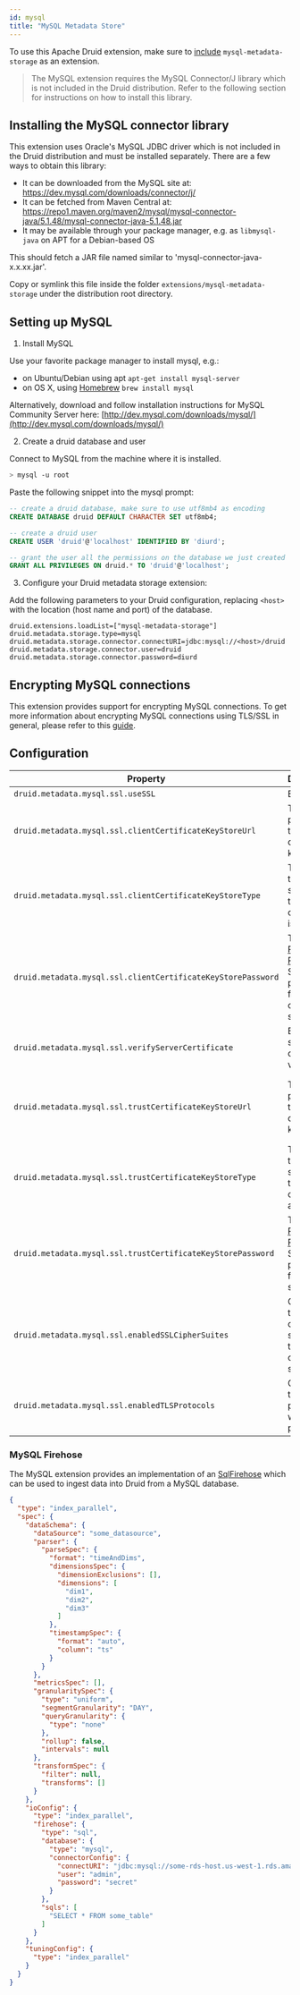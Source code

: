 ```yaml
---
id: mysql
title: "MySQL Metadata Store"
---
```


<!--
  ~ Licensed to the Apache Software Foundation (ASF) under one
  ~ or more contributor license agreements.  See the NOTICE file
  ~ distributed with this work for additional information
  ~ regarding copyright ownership.  The ASF licenses this file
  ~ to you under the Apache License, Version 2.0 (the
  ~ "License"); you may not use this file except in compliance
  ~ with the License.  You may obtain a copy of the License at
  ~
  ~   http://www.apache.org/licenses/LICENSE-2.0
  ~
  ~ Unless required by applicable law or agreed to in writing,
  ~ software distributed under the License is distributed on an
  ~ "AS IS" BASIS, WITHOUT WARRANTIES OR CONDITIONS OF ANY
  ~ KIND, either express or implied.  See the License for the
  ~ specific language governing permissions and limitations
  ~ under the License.
  -->


To use this Apache Druid extension, make sure to [include](../../development/extensions.md#loading-extensions) `mysql-metadata-storage` as an extension.

> The MySQL extension requires the MySQL Connector/J library which is not included in the Druid distribution.
> Refer to the following section for instructions on how to install this library.

## Installing the MySQL connector library

This extension uses Oracle's MySQL JDBC driver which is not included in the Druid distribution and must be
installed separately. There are a few ways to obtain this library:

- It can be downloaded from the MySQL site at: https://dev.mysql.com/downloads/connector/j/
- It can be fetched from Maven Central at: https://repo1.maven.org/maven2/mysql/mysql-connector-java/5.1.48/mysql-connector-java-5.1.48.jar
- It may be available through your package manager, e.g. as `libmysql-java` on APT for a Debian-based OS

This should fetch a JAR file named similar to 'mysql-connector-java-x.x.xx.jar'.

Copy or symlink this file inside the folder `extensions/mysql-metadata-storage` under the distribution root directory.

## Setting up MySQL

1. Install MySQL

  Use your favorite package manager to install mysql, e.g.:
  - on Ubuntu/Debian using apt `apt-get install mysql-server`
  - on OS X, using [Homebrew](http://brew.sh/) `brew install mysql`

  Alternatively, download and follow installation instructions for MySQL
  Community Server here:
  [http://dev.mysql.com/downloads/mysql/](http://dev.mysql.com/downloads/mysql/)

2. Create a druid database and user

  Connect to MySQL from the machine where it is installed.

  ```bash
  > mysql -u root
  ```

  Paste the following snippet into the mysql prompt:

  ```sql
  -- create a druid database, make sure to use utf8mb4 as encoding
  CREATE DATABASE druid DEFAULT CHARACTER SET utf8mb4;

  -- create a druid user
  CREATE USER 'druid'@'localhost' IDENTIFIED BY 'diurd';

  -- grant the user all the permissions on the database we just created
  GRANT ALL PRIVILEGES ON druid.* TO 'druid'@'localhost';
  ```

3. Configure your Druid metadata storage extension:

  Add the following parameters to your Druid configuration, replacing `<host>`
  with the location (host name and port) of the database.

  ```properties
  druid.extensions.loadList=["mysql-metadata-storage"]
  druid.metadata.storage.type=mysql
  druid.metadata.storage.connector.connectURI=jdbc:mysql://<host>/druid
  druid.metadata.storage.connector.user=druid
  druid.metadata.storage.connector.password=diurd
  ```

## Encrypting MySQL connections
  This extension provides support for encrypting MySQL connections. To get more information about encrypting MySQL connections using TLS/SSL in general, please refer to this [guide](https://dev.mysql.com/doc/refman/5.7/en/using-encrypted-connections.html).

## Configuration

|Property|Description|Default|Required|
|--------|-----------|-------|--------|
|`druid.metadata.mysql.ssl.useSSL`|Enable SSL|`false`|no|
|`druid.metadata.mysql.ssl.clientCertificateKeyStoreUrl`|The file path URL to the client certificate key store.|none|no|
|`druid.metadata.mysql.ssl.clientCertificateKeyStoreType`|The type of the key store where the client certificate is stored.|none|no|
|`druid.metadata.mysql.ssl.clientCertificateKeyStorePassword`|The [Password Provider](../../operations/password-provider.md) or String password for the client key store.|none|no|
|`druid.metadata.mysql.ssl.verifyServerCertificate`|Enables server certificate verification.|false|no|
|`druid.metadata.mysql.ssl.trustCertificateKeyStoreUrl`|The file path to the trusted root certificate key store.|Default trust store provided by MySQL|yes if `verifyServerCertificate` is set to true and a custom trust store is used|
|`druid.metadata.mysql.ssl.trustCertificateKeyStoreType`|The type of the key store where trusted root certificates are stored.|JKS|yes if `verifyServerCertificate` is set to true and keystore type is not JKS|
|`druid.metadata.mysql.ssl.trustCertificateKeyStorePassword`|The [Password Provider](../../operations/password-provider.md) or String password for the trust store.|none|yes if `verifyServerCertificate` is set to true and password is not null|
|`druid.metadata.mysql.ssl.enabledSSLCipherSuites`|Overrides the existing cipher suites with these cipher suites.|none|no|
|`druid.metadata.mysql.ssl.enabledTLSProtocols`|Overrides the TLS protocols with these protocols.|none|no|

### MySQL Firehose

The MySQL extension provides an implementation of an [SqlFirehose](../../ingestion/native-batch.md#firehoses-deprecated) which can be used to ingest data into Druid from a MySQL database.

```json
{
  "type": "index_parallel",
  "spec": {
    "dataSchema": {
      "dataSource": "some_datasource",
      "parser": {
        "parseSpec": {
          "format": "timeAndDims",
          "dimensionsSpec": {
            "dimensionExclusions": [],
            "dimensions": [
              "dim1",
              "dim2",
              "dim3"
            ]
          },
          "timestampSpec": {
            "format": "auto",
            "column": "ts"
          }
        }
      },
      "metricsSpec": [],
      "granularitySpec": {
        "type": "uniform",
        "segmentGranularity": "DAY",
        "queryGranularity": {
          "type": "none"
        },
        "rollup": false,
        "intervals": null
      },
      "transformSpec": {
        "filter": null,
        "transforms": []
      }
    },
    "ioConfig": {
      "type": "index_parallel",
      "firehose": {
        "type": "sql",
        "database": {
          "type": "mysql",
          "connectorConfig": {
            "connectURI": "jdbc:mysql://some-rds-host.us-west-1.rds.amazonaws.com:3306/druid",
            "user": "admin",
            "password": "secret"
          }
        },
        "sqls": [
          "SELECT * FROM some_table"
        ]
      }
    },
    "tuningConfig": {
      "type": "index_parallel"
    }
  }
}
```
